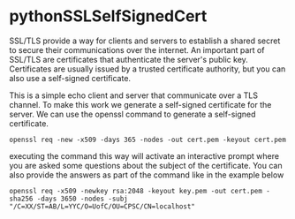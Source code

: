 # pythonSSLSelfSignedCert

SSL/TLS provide a way for clients and servers to establish a shared secret to secure their communications over the internet.
An important part of SSL/TLS are certificates that authenticate the server's public key. Certificates are usually issued by a
trusted certificate authority, but you can also use a self-signed certificate.

This is a simple echo client and server that communicate over a TLS channel. To make this work we generate a self-signed certificate for the server. We can use the openssl command to generate a self-signed certificate.


`openssl req -new -x509 -days 365 -nodes -out cert.pem -keyout cert.pem`

executing the command this way will activate an interactive prompt where you are asked some questions about the subject of the certificate. You can also provide the answers as part of the command like in the example below

`openssl req -x509 -newkey rsa:2048 -keyout key.pem -out cert.pem -sha256 -days 3650 -nodes -subj "/C=XX/ST=AB/L=YYC/O=UofC/OU=CPSC/CN=localhost"`

